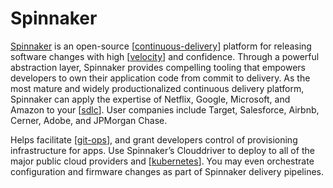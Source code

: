 # Spinnaker

[Spinnaker](http://www.spinnaker.io/) is an open-source [[continuous-delivery]] platform for releasing software changes with high [[velocity]] and confidence. Through a powerful abstraction layer, Spinnaker provides compelling tooling that empowers developers to own their application code from commit to delivery. As the most mature and widely productionalized continuous delivery platform, Spinnaker can apply the expertise of Netflix, Google, Microsoft, and Amazon to your [[sdlc]]. User companies include Target, Salesforce, Airbnb, Cerner, Adobe, and JPMorgan Chase.

Helps facilitate [[git-ops]], and grant developers control of provisioning infrastructure for apps. Use Spinnaker’s Clouddriver to deploy to all of the major public cloud providers and [[kubernetes]]. You may even orchestrate configuration and firmware changes as part of Spinnaker delivery pipelines.

[//begin]: # "Autogenerated link references for markdown compatibility"
[git-ops]: git-ops "GitOps"
[kubernetes]: kubernetes "Kubernetes (k8s)"
[sdlc]: ../software-development/sdlc "Software Development Life Cycle (SDLC)"
[continuous-delivery]: ../software-development/continuous-delivery "Continuous Delivery"
[version-control]: ../software-development/version-control "Version Control"
[velocity]: ../software-development/velocity "Velocity (Software Development)"
[//end]: # "Autogenerated link references"
